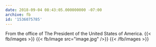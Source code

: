 ```yaml
---
date: 2018-09-04 08:43:05.000000000 -07:00
archive: fb
id: '1536075785'
---
```


From the office of The President of the United States of America.
{{< fb/images >}}
{{< fb/image src="image.jpg" />}}
{{< /fb/images >}}
